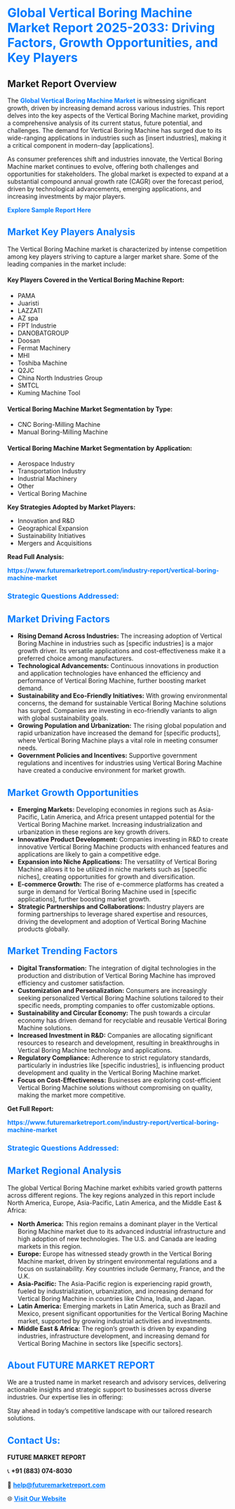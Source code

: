 <h1 style="color: #007BFF;">Global Vertical Boring Machine Market Report 2025-2033: Driving Factors, Growth Opportunities, and Key Players</h1>

<section id="overview">
<h2>Market Report Overview</h2>
<p>The <a href="https://www.futuremarketreport.com/industry-report/vertical-boring-machine-market" style="color: #007BFF; text-decoration: none;"><strong>Global Vertical Boring Machine Market</strong></a> is witnessing significant growth, driven by increasing demand across various industries. This report delves into the key aspects of the Vertical Boring Machine market, providing a comprehensive analysis of its current status, future potential, and challenges. The demand for Vertical Boring Machine has surged due to its wide-ranging applications in industries such as [insert industries], making it a critical component in modern-day [applications].</p>
<p>As consumer preferences shift and industries innovate, the Vertical Boring Machine market continues to evolve, offering both challenges and opportunities for stakeholders. The global market is expected to expand at a substantial compound annual growth rate (CAGR) over the forecast period, driven by technological advancements, emerging applications, and increasing investments by major players.</p>
</section>

<section id="overview">
<p><a href="https://www.futuremarketreport.com/request-sample/reportId=128773" style="color: #007BFF; text-decoration: none;"><strong>Explore Sample Report Here</strong></a></p>
</section>

<section id="key-players">
<h2 style="color: #007BFF;">Market Key Players Analysis</h2>
<p>The Vertical Boring Machine market is characterized by intense competition among key players striving to capture a larger market share. Some of the leading companies in the market include:</p>
<h4>Key Players Covered in the Vertical Boring Machine Report:</h4>
<ul><li>PAMA</li><li>Juaristi</li><li>LAZZATI</li><li>AZ spa</li><li>FPT Industrie</li><li>DANOBATGROUP</li><li>Doosan</li><li>Fermat Machinery</li><li>MHI</li><li>Toshiba Machine</li><li>Q2JC</li><li>China North Industries Group</li><li>SMTCL</li><li>Kuming Machine Tool</li></ul>
<h4>Vertical Boring Machine Market Segmentation by Type:</h4>
<ul><li>CNC Boring-Milling Machine</li><li>Manual Boring-Milling Machine</li></ul>

<h4>Vertical Boring Machine Market Segmentation by Application:</h4>
<ul><li>Aerospace Industry</li><li>Transportation Industry</li><li>Industrial Machinery</li><li>Other</li><li>Vertical Boring Machine</li></ul>
<p><strong>Key Strategies Adopted by Market Players:</strong></p>
<ul>
<li>Innovation and R&D</li>
<li>Geographical Expansion</li>
<li>Sustainability Initiatives</li>
<li>Mergers and Acquisitions</li>
</ul>
</section>

<section>
<p><strong>Read Full Analysis: </strong></p><a href="https://www.futuremarketreport.com/industry-report/vertical-boring-machine-market" style="color: #007BFF; text-decoration: none;"><strong>https://www.futuremarketreport.com/industry-report/vertical-boring-machine-market</strong></a>
<h3 style="color: #007BFF;">Strategic Questions Addressed:</h3>
</section>

<section id="driving-factors">
<h2 style="color: #007BFF;">Market Driving Factors</h2>
<ul>
<li><strong>Rising Demand Across Industries:</strong> The increasing adoption of Vertical Boring Machine in industries such as [specific industries] is a major growth driver. Its versatile applications and cost-effectiveness make it a preferred choice among manufacturers.</li>
<li><strong>Technological Advancements:</strong> Continuous innovations in production and application technologies have enhanced the efficiency and performance of Vertical Boring Machine, further boosting market demand.</li>
<li><strong>Sustainability and Eco-Friendly Initiatives:</strong> With growing environmental concerns, the demand for sustainable Vertical Boring Machine solutions has surged. Companies are investing in eco-friendly variants to align with global sustainability goals.</li>
<li><strong>Growing Population and Urbanization:</strong> The rising global population and rapid urbanization have increased the demand for [specific products], where Vertical Boring Machine plays a vital role in meeting consumer needs.</li>
<li><strong>Government Policies and Incentives:</strong> Supportive government regulations and incentives for industries using Vertical Boring Machine have created a conducive environment for market growth.</li>
</ul>
</section>

<section id="growth-opportunities">
<h2 style="color: #007BFF;">Market Growth Opportunities</h2>
<ul>
<li><strong>Emerging Markets:</strong> Developing economies in regions such as Asia-Pacific, Latin America, and Africa present untapped potential for the Vertical Boring Machine market. Increasing industrialization and urbanization in these regions are key growth drivers.</li>
<li><strong>Innovative Product Development:</strong> Companies investing in R&D to create innovative Vertical Boring Machine products with enhanced features and applications are likely to gain a competitive edge.</li>
<li><strong>Expansion into Niche Applications:</strong> The versatility of Vertical Boring Machine allows it to be utilized in niche markets such as [specific niches], creating opportunities for growth and diversification.</li>
<li><strong>E-commerce Growth:</strong> The rise of e-commerce platforms has created a surge in demand for Vertical Boring Machine used in [specific applications], further boosting market growth.</li>
<li><strong>Strategic Partnerships and Collaborations:</strong> Industry players are forming partnerships to leverage shared expertise and resources, driving the development and adoption of Vertical Boring Machine products globally.</li>
</ul>
</section>

<section id="trending-factors">
<h2 style="color: #007BFF;">Market Trending Factors</h2>
<ul>
<li><strong>Digital Transformation:</strong> The integration of digital technologies in the production and distribution of Vertical Boring Machine has improved efficiency and customer satisfaction.</li>
<li><strong>Customization and Personalization:</strong> Consumers are increasingly seeking personalized Vertical Boring Machine solutions tailored to their specific needs, prompting companies to offer customizable options.</li>
<li><strong>Sustainability and Circular Economy:</strong> The push towards a circular economy has driven demand for recyclable and reusable Vertical Boring Machine solutions.</li>
<li><strong>Increased Investment in R&D:</strong> Companies are allocating significant resources to research and development, resulting in breakthroughs in Vertical Boring Machine technology and applications.</li>
<li><strong>Regulatory Compliance:</strong> Adherence to strict regulatory standards, particularly in industries like [specific industries], is influencing product development and quality in the Vertical Boring Machine market.</li>
<li><strong>Focus on Cost-Effectiveness:</strong> Businesses are exploring cost-efficient Vertical Boring Machine solutions without compromising on quality, making the market more competitive.</li>
</ul>
</section>

<section>
<p><strong>Get Full Report: </strong></p><a href="https://www.futuremarketreport.com/industry-report/vertical-boring-machine-market" style="color: #007BFF; text-decoration: none;"><strong>https://www.futuremarketreport.com/industry-report/vertical-boring-machine-market</strong></a>
<h3 style="color: #007BFF;">Strategic Questions Addressed:</h3>
</section>


<section id="regional-analysis">
<h2 style="color: #007BFF;">Market Regional Analysis</h2>
<p>The global Vertical Boring Machine market exhibits varied growth patterns across different regions. The key regions analyzed in this report include North America, Europe, Asia-Pacific, Latin America, and the Middle East & Africa:</p>
<ul>
<li><strong>North America:</strong> This region remains a dominant player in the Vertical Boring Machine market due to its advanced industrial infrastructure and high adoption of new technologies. The U.S. and Canada are leading markets in this region.</li>
<li><strong>Europe:</strong> Europe has witnessed steady growth in the Vertical Boring Machine market, driven by stringent environmental regulations and a focus on sustainability. Key countries include Germany, France, and the U.K.</li>
<li><strong>Asia-Pacific:</strong> The Asia-Pacific region is experiencing rapid growth, fueled by industrialization, urbanization, and increasing demand for Vertical Boring Machine in countries like China, India, and Japan.</li>
<li><strong>Latin America:</strong> Emerging markets in Latin America, such as Brazil and Mexico, present significant opportunities for the Vertical Boring Machine market, supported by growing industrial activities and investments.</li>
<li><strong>Middle East & Africa:</strong> The region’s growth is driven by expanding industries, infrastructure development, and increasing demand for Vertical Boring Machine in sectors like [specific sectors].</li>
</ul>
</section>

<footer>
<h2 style="color: #007BFF;">About FUTURE MARKET REPORT</h2>
<p>We are a trusted name in market research and advisory services, delivering actionable insights and strategic support to businesses across diverse industries. Our expertise lies in offering:</p>

<p>Stay ahead in today’s competitive landscape with our tailored research solutions.</p>

<h2 style="color: #007BFF;">Contact Us:</h2>
<p><strong>FUTURE MARKET REPORT</strong></p>
<p>📞 <strong>+91 (883) 074-8030</strong></p>
<p>📧 <strong><a href="mailto:help@futuremarketreport.com" style="color: #007BFF;">help@futuremarketreport.com</a></strong></p>
<p>🌐 <strong><a href="https://www.futuremarketreport.com/" style="color: #007BFF;">Visit Our Website</a></strong></p>
</footer>